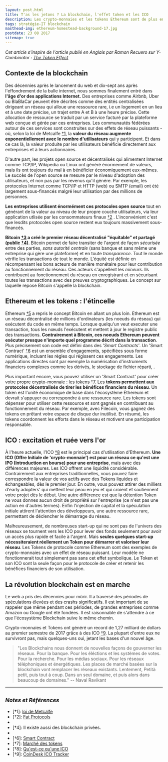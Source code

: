 ```yaml
---
layout: post.html
title: T'as les jetons ? La blockchain, l'effet token et les ICO
description: Les crypto-monnaies et les tokens Ethereum sont de plus en plus populaires. Qu'est-ce qui a déclenché cette frénésie et pourquoi les gens sont enthousiasmés par l'avenir de cette technologie ? La révolution blockchain est en marche...
tags: stratégie-IT blockchain
masthead-img: ethereum-homestead-background-17.jpg
postdate: 23 08 2017
sitemap: true
---
```


_Cet article s'inspire de l'article publié en Anglais par Ramon Recuero sur Y-Combinator : [The Token Effect](http://blog.ycombinator.com/the-token-effect/)_

## Contexte de la blockchain

Des décennies après le lancement du web et dix-sept ans après l'effondrement de la bulle internet, nous sommes finalement entré dans **l'âge d'or des applications Internet.** Des entreprises comme Airbnb, Uber ou BlaBlaCar peuvent être décrites comme des entités centralisées dirigeant un réseau qui alloue une ressource rare, i.e un logement en un lieu et à une date précise, un trajet entre A et B à une heure précise. Cette allocation de ressource se traduit par un service facturé par la plateforme web conçue et gérée par ces entreprises. Les communautés fédérées autour de ces services sont construites sur des effets de réseau puissants - où, selon la loi de Metcalfe [&dagger;1](#ref), la **valeur du réseau augmente exponentiellement avec le nombre d'utilisateurs** qui y participent. Et dans ce cas là, la valeur produite par les utilisateurs bénéficie directement aux entreprises et à leurs actionnaires.

D'autre part, les projets open source et décentralisés qui alimentent Internet comme TCP/IP, Wikipedia ou Linux ont généré énormement de valeurs, mais ils ont toujours du mal à en bénéficier économiquement eux-mêmes. Le succès de l'open source se mesure par le niveau d'adoption des utilisateurs, et non pas par les revenus qu'il génére. Par exemple, les protocoles Internet comme TCP/IP et HTTP (web) ou SMTP (email) ont été largement sous-financés malgré leur utilisation par des millions de personnes.

**Les entreprises utilisent énormément ces protocoles open source** tout en générant de la valeur au niveau de leur propre couche utilisateurs, via leur application utlisée par les consommateurs finaux [&dagger;2](#ref) . L'inconvénient c'est que lesdits protocoles open source restent eux toujours massivement sous-financés.

**Bitcoin [&dagger;3](#ref) a créé le premier réseau décentralisé "équitable" et partagé (public [&dagger;4](#ref))**. Bitcoin permet de faire transiter de l'argent de façon _sécurisée_ entre des parties, _sans autorité centrale_ (sans banque et sans même une entreprise qui gère une plateforme) et en toute _transparence_. Tout le monde vérifie les transactions de tout le monde. L'équité est définie en récompensant les bons acteurs de manière monétaire pour leur contribution au fonctionnement du réseau. Ces acteurs s'appellent les _mineurs_. Ils contribuent au fonctionnement du réseau en enregistrant et en sécurisant toutes les transactions avec des preuves cryptographiques. Le concept sur laquelle repose Bitcoin s'appelle la blockchain.

## Ethereum et les tokens : l'étincelle

Ethereum [&dagger;5](#ref) a repris le concept Bitcoin en allant un plus loin. Ethereum est un réseau décentralisé de millions d'ordinateurs (les noeuds du réseau) qui exécutent du code en même temps. Lorsque quelqu'un veut executer une transaction, tous les nœuds l'exécutent et mettent à jour le registre public des transactions. **Contrairement à Bitcoin, ces noeuds Ethereum peuvent exécuter presque n'importe quel programme décrit dans la transaction**. Plus précisement son code est défini dans des _'Smart Contracts'_. Un 'Smart Contract' [&dagger;6](#ref) est un ensemble d'engagements, spécifiées sous forme numérique, incluant les règles qui régissent ces engagements. Les applications directes sont par exemple la numérisation d'instruments financiers complexes comme les dérivés, le stockage de fichier réparti, .

Plus important encore, vous pouvez utiliser un 'Smart Contract' pour créer votre propre crypto-monnaie : les tokens [&dagger;7](#ref). Les **tokens permettent aux protocoles décentralisés de tirer les bénéfices financiers du réseau**. Un token est l'unité économique de base dans l'écosystème Ethereum et devrait s'appuyer ou correspondre à une ressource rare. Les tokens sont dépenser pour utiliser cette ressource et sont gagnés en contribuant au fonctionnement du réseau. Par exemple, avec Filecoin, vous gagnez des tokens en prêtant votre espace de disque dur inutilisé. En résumé, les tokens coordonnent les efforts dans le réseau et motivent une participation responsable.

## ICO : excitation et ruée vers l'or

À l'heure actuelle, l'ICO [&dagger;8](#ref) est le principal cas d'utilisation d'Ethereum. **Une ICO (Offre Initiale de 'crypto-monnaie') est pour un réseau ce qu'est une IPO (Introduction en bourse) pour une entreprise**, mais avec des différences majeures. Les ICO offrent une liquidité considérable. Contrairement aux entreprises traditionnelles, vous pouvez faire correspondre la valeur de vos actifs avec des Tokens liquides et échangeables, dès le premier jour. En outre, vous pouvez attirer des milliers d'early adopters' qui mettent leur peau en jeu et qui croient et soutiennent votre projet dès le début. Une autre différence est que la détention Token ne vous donnes aucun droit de propriété sur l'entreprise (ce n'est pas une action en d'autres termes). Enfin l'injection de capital et la spéculation initiale attirent l'attention des développeurs, une autre ressource rare, permettant de déclencher le démarrage du réseau.

Malheureusement, de nombreuses start-up qui ne sont pas de l'univers des réseaux se tournent vers les ICO pour lever des fonds seulement pour avoir un accès plus rapide et facile à l'argent. Mais **seules quelques start-up nécessiteraient réellement un Token pour démarrer et valoriser leur réseau**. Les Tokens de protocole comme Ethereum sont des exemples de crypto-monnaies avec un effet de réseau puissant. Leur modèle ne fonctionnerait tout simplement pas sans cet effet symbolique. Le Token et son ICO sont la seule façon pour le protocole de créer et retenir les bénéfices financiers de son utilisation.

## La révolution blockchain est en marche

Le web a pris des décennies pour mûrir. Il a traversé des périodes de spéculations élevées et des crashs significatifs. Il est important de se rappeler que même pendant ces périodes, de grandes entreprises comme Amazon ou Google ont été fondées. Il est raisonnable de s'attendre à ce que l'écosystème Blockchain suive le même chemin.

Crypto-monnaies et Tokens ont généré un record de 1,27 milliard de dollars au premier semestre de 2017 grâce à des ICO [&dagger;9](#ref). La plupart d'entre eux ne survivront pas, mais quelques-uns oui, jetant les bases d'un nouvel âge.

> "Les Blockchains nous donnent de nouvelles façons de gouverner les réseaux. Pour la banque. Pour les éléctions et les systèmes de votes. Pour la recherche. Pour les médias sociaux. Pour les réseaux téléphoniques et énergétiques. Les places de marché basées sur la blockchain vont remplacer les réseaux existants. Lentement, Petità petit, puis tout à coup. Dans un seul domaine, et puis alors dans beaucoup de domaines." -- Naval Ravikant

---

## <small>_Notes et Références_</small>

<span id="ref"></span>

- [&dagger;1]: [loi de Metcalfe](https://fr.wikipedia.org/wiki/Loi_de_Metcalfe)
- [&dagger;2]: [Fat Protocols](http://www.usv.com/blog/fat-protocols)
- [&dagger;3]: [Bitcoin](https://bitcoin.org/fr/)
- [&dagger;4]: Il existe aussi des blockchain privées.
- [&dagger;5]: [Ethereum](https://www.ethereum-france.com/)
- [&dagger;6]: [Smart Contract](https://www.ethereum-france.com/smart-contract-ou-le-contrat-auto-executant/)
- [&dagger;7]: [Marché des tokens](https://etherscan.io/tokens)
- [&dagger;8]: [Qu'est-ce qu'une ICO](http://marianne2.fr/quest-ico-initial-coin-offering-explication-exemple)
- [&dagger;9]: [CoinDesk ICO Tracker](https://www.coindesk.com/ico-tracker/)
